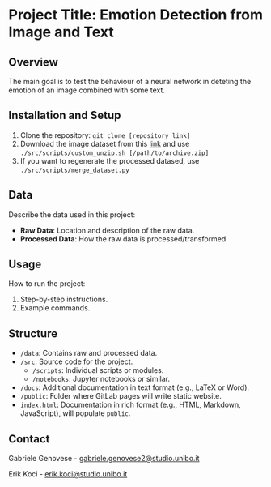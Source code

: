 # Project Title: Emotion Detection from Image and Text

## Overview
The main goal is to test the behaviour of a neural network in deteting the emotion of an image combined with some text.

## Installation and Setup
1. Clone the repository: `git clone [repository link]`
2. Download the image dataset from this [link](https://www.kaggle.com/datasets/msambare/fer2013?resource=download) and use `./src/scripts/custom_unzip.sh [/path/to/archive.zip]`
3. If you want to regenerate the processed datased, use `./src/scripts/merge_dataset.py`

## Data
Describe the data used in this project:
- **Raw Data**: Location and description of the raw data.
- **Processed Data**: How the raw data is processed/transformed.

## Usage
How to run the project:
1. Step-by-step instructions.
2. Example commands.

## Structure
- `/data`: Contains raw and processed data.
- `/src`: Source code for the project.
  - `/scripts`: Individual scripts or modules.
  - `/notebooks`: Jupyter notebooks or similar.
- `/docs`: Additional documentation in text format (e.g., LaTeX or Word).
- `/public`: Folder where GitLab pages will write static website. 
- `index.html`: Documentation in rich format (e.g., HTML, Markdown, JavaScript), will populate `public`.


## Contact
Gabriele Genovese - gabriele.genovese2@studio.unibo.it

Erik Koci - erik.koci@studio.unibo.it
